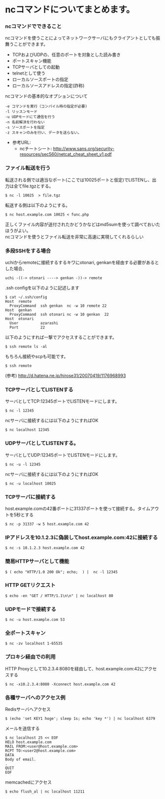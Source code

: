# ncコマンドについてまとめます。

### ncコマンドでできること
ncコマンドを使うことによってネットワークサーバにもクライアントとしても振舞うことができます。
- TCPおよびUDPの、任意のポートを対象とした読み書き
- ポートスキャン機能
- TCPサーバとしての起動
- telnetとして使う
- ローカルソースポートの指定
- ローカルソースアドレスの指定(詐称)

ncコマンドの基本的なオプションについて
```
-e コマンドを実行（コンパイル時の指定が必要)
-l リッスンモード
-u UDPモードにて通信を行う
-n 名前解決を行わない
-s ソースポートを指定
-z スキャンのみを行い、データを送らない。
```

* 参考URL:
	* ncチートシート: http://www.sans.org/security-resources/sec560/netcat_cheat_sheet_v1.pdf

### ファイル転送を行う
転送される側では適当なポート(ここでは10025ポートと仮定)でLISTENし、出力は全てfile.tgzとする。
```
$ nc -l 10025  > file.tgz
```

転送する側は以下のようにする。
```
$ nc host.example.com 10025 < func.php
```

正しくファイル内容が送付されたかどうかなどはmd5sumを使って調べておいたほうがよい。  
ncコマンドを使うとファイル転送を非常に高速に実現してくれるらしい

### 多段SSHをする場合
uchiからremoteに接続するするキワにotonari, genkanを経由する必要があるとした場合、
```
uchi -((-> otonari ----> genkan -))-> remote
```

.ssh configを以下のように記述します
```
$ cat ~/.ssh/config
Host  remote
  ProxyCommand  ssh genkan  nc -w 10 remote 22
Host  genkan
  ProxyCommand  ssh otonari nc -w 10 genkan  22
Host  otonari
  User          azarashi
  Port          22
```

以下のようにすれば一撃でアクセスすることができます。
```
$ ssh remote ls -al
```

もちろん接続やscpも可能です。
```
$ ssh remote
```

(参考) http://d.hatena.ne.jp/hirose31/20070419/1176968993

### TCPサーバとしてLISTENする
サーバとしてTCP:12345ポートでLISTENモードにします。
```
$ nc -l 12345
```

ncサーバに接続するには以下のようにすればOK
```
$ nc localhost 12345
```

### UDPサーバとしてLISTENする。
サーバとしてUDP:12345ポートでLISTENモードにします。
```
$ nc -u -l 12345
```

ncサーバに接続するには以下のようにすればOK
```
$ nc -u localhost 10025
```

### TCPサーバに接続する
host.example.comの42番ポートに31337ポートを使って接続する。タイムアウトを5秒とする
```
$ nc -p 31337 -w 5 host.example.com 42
```

### IPアドレスを10.1.2.3に偽装してhost.example.com:42に接続する
```
$ nc -s 10.1.2.3 host.example.com 42
```

### 簡易HTTPサーバとして機能
```
$ ( echo "HTTP/1.0 200 Ok"; echo;  ) |  nc -l 12345
```

### HTTP GETリクエスト
```
$ echo -en "GET / HTTP/1.1\n\n" | nc localhost 80
```

### UDPモードで接続する
```
$ nc -u host.example.com 53
```

### 全ポートスキャン
```
$ nc -zv localhost 1-65535
```

### プロキシ経由での利用
HTTP Proxyとして10.2.3.4:8080を経由して、host.example.com:42にアクセスする
```
$ nc -x10.2.3.4:8080 -Xconnect host.example.com 42
```

### 各種サーバへのアクセス例
Redisサーバへアクセス
```
$ (echo 'set KEY1 hoge'; sleep 1s; echo 'key *') | nc localhost 6379
```

メールを送信する
```
$ nc localhost 25 << EOF
HELO host.example.com
MAIL FROM:<user@host.example.com>
RCPT TO:<user2@host.example.com>
DATA
Body of email.
.
QUIT
EOF
```

memcachedにアクセス
```
$ echo flush_al | nc localhost 11211
```
